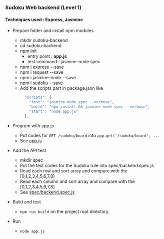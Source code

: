 ### Sudoku Web backend (Level 1)

#### Techniques used : Express, Jasmine

* Prepare folder and install npm modules
    * mkdir sudoku-backend
    * cd sudoku-backend
    * npm init
        * entry point : **app.js**
        * test command : jasmine-node spec
    * npm i express --save
    * npm i request --save
    * npm i jasmine-node --save
    * npm i sudoku --save
    * Add the scripts part in package.json like
      ```javascript  
        "scripts": {
          "test": "jasmine-node spec --verbose",
          "build": "npm install && jasmine-node spec --verbose",
          "start": "node app.js"
        },
      ```
 
* Program with app.js
    * Put codes for `GET /sudoku/board` into `app.get('/sudoku/board', ...`<br>
    * See [app.js](https://github.com/hotdeveloper/sudoku-backend/blob/master/app.js)

* Add the API test 
    * mkdir spec
    * Put the test codes for the Sudoku rule into spec/backend.spec.js
    * Read each row and sort array and compare with the [0,1,2,3,4,5,6,7,8]
    * Read each column and sort array and compare with the [0,1,2,3,4,5,6,7,8]
    * See [spec/backend.spec.js](https://github.com/hotdeveloper/sudoku-backend/blob/master/spec/backend.spec.js)

* Build and test
   * `npm run build` on the project root directory.
   
* Run
   * `node app.js`
